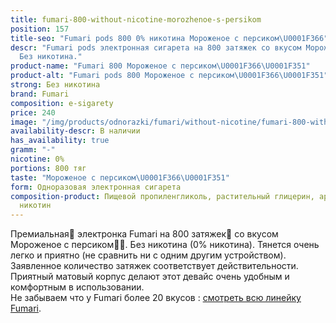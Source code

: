 ```yaml
---
title: fumari-800-without-nicotine-morozhenoe-s-persikom
position: 157
title-seo: "Fumari pods 800 0% никотина Мороженое с персиком\U0001F366"
descr: "Fumari pods электронная сигарета на 800 затяжек со вкусом Мороженое с персиком\U0001F366\U0001F351.
  Без никотина."
product-name: "Fumari 800 Мороженое с персиком\U0001F366\U0001F351"
product-alt: "Fumari pods 800 Мороженое с персиком\U0001F366\U0001F351"
strong: Без никотина
brand: Fumari
composition: e-sigarety
price: 240
image: "/img/products/odnorazki/fumari/without-nicotine/fumari-800-without-nicotine-morozhenoe-s-persikom.png"
availability-descr: В наличии
has_availability: true
gramm: "-"
nicotine: 0%
portions: 800 тяг
taste: "Мороженое с персиком\U0001F366\U0001F351"
form: Одноразовая электронная сигарета
composition-product: Пищевой пропиленгликоль, растительный глицерин, ароматизатор,
  никотин
---
```


Премиальная🥇 электронка Fumari на 800 затяжек💨 со вкусом Мороженое с персиком🍦🍑. Без никотина (0% никотина). Тянется очень легко и приятно (не сравнить ни с одним другим устройством). Заявленное количество затяжек соответствует действительности. Приятный матовый корпус делают этот девайс очень удобным и комфортным в использовании.<br>
Не забываем что у Fumari более 20 вкусов : [смотреть всю линейку Fumari](/fumari).